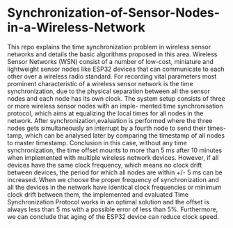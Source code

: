 # Synchronization-of-Sensor-Nodes-in-a-Wireless-Network
This repo explains the time synchronization problem in wireless sensor networks and details the basic algorithms proposed in this area.
Wireless Sensor Networks (WSN) consist of a number of low-cost, miniature and
lightweight sensor nodes like ESP32 devices that can communicate to each other
over a wireless radio standard. For recording vital parameters most prominent
characteristic of a wireless sensor network is the time synchronization, due to the
physical separation between all the sensor nodes and each node has its own clock.
The system setup consists of three or more wireless sensor nodes with an imple-
mented time synchronisation protocol, which aims at equalizing the local times for
all nodes in the network. After synchronization,evaluation is performed where the
three nodes gets simultaneously an interrupt by a fourth node to send their times-
tamp, which can be analysed later by comparing the timestamp of all nodes to
master timestamp.
Conclusion in this case, without any time synchronization, the time offset mounts to
more than 5 ms after 10 minutes when implemented with multiple wireless network
devices. However, if all devices have the same clock frequency, which means no
clock drift between devices, the period for which all nodes are within +/- 5 ms
can be increased. When we choose the proper frequency of synchronization and
all the devices in the network have identical clock frequencies or minimum clock
drift between them, the implemented and evaluated Time Synchronization Protocol
works in an optimal solution and the offset is always less than 5 ms with a possible
error of less than 5%. Furthermore, we can conclude that aging of the ESP32 device
can reduce clock speed.
